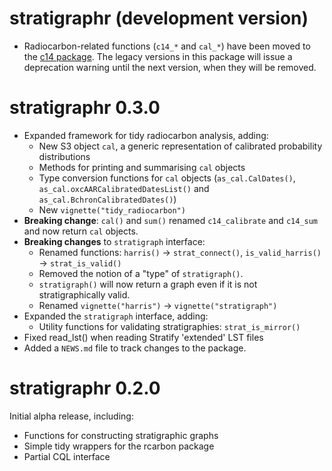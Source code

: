 # stratigraphr (development version)

* Radiocarbon-related functions (`c14_*` and `cal_*`) have been moved to the [c14 package](https://github.com/joeroe/c14). The legacy versions in this package will issue a deprecation warning until the next version, when they will be removed.

# stratigraphr 0.3.0

* Expanded framework for tidy radiocarbon analysis, adding:
  * New S3 object `cal`, a generic representation of calibrated probability distributions
  * Methods for printing and summarising `cal` objects
  * Type conversion functions for `cal` objects (`as_cal.CalDates()`, `as_cal.oxcAARCalibratedDatesList()` and `as_cal.BchronCalibratedDates()`)
  * New `vignette("tidy_radiocarbon")`
* **Breaking change**: `cal()` and `sum()` renamed `c14_calibrate` and `c14_sum` and now return `cal` objects.
* **Breaking changes** to `stratigraph` interface:
  * Renamed functions: `harris()` → `strat_connect()`, `is_valid_harris()` → `strat_is_valid()`
  * Removed the notion of a "type" of `stratigraph()`.
  * `stratigraph()` will now return a graph even if it is not stratigraphically valid.
  * Renamed `vignette("harris")` → `vignette("stratigraph")`
* Expanded the `stratigraph` interface, adding:
  * Utility functions for validating stratigraphies: `strat_is_mirror()`
* Fixed read_lst() when reading Stratify 'extended' LST files
* Added a `NEWS.md` file to track changes to the package.

# stratigraphr 0.2.0

Initial alpha release, including:

* Functions for constructing stratigraphic graphs
* Simple tidy wrappers for the rcarbon package
* Partial CQL interface
